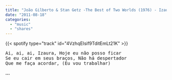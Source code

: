 ```yaml
---
title: "João Gilberto & Stan Getz -The Best of Two Worlds (1976) - Izaura"
date: "2011-08-18"
categories:
  - "music"
  - "shares"
---
```


{{< spotify type="track" id="4VzhqEIsif9TditEmLt21K" >}}

<pre>
Ai, ai, ai, Izaura, Hoje eu não posso ficar
Se eu cair em seus braços, Não há despertador
Que me faça acordar, (Eu vou trabalhar)
</pre>
**…**
